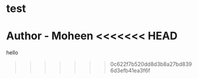 # test

Author - Moheen
<<<<<<< HEAD
=======

hello
>>>>>>> 0c622f7b520dd8d3b8a27bd8396d3efb41ea3f6f
